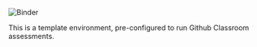 ![Binder](https://github.com/${GITHUB_REPOSITORY}/workflows/Binder/badge.svg?branch=main&event=push)

This is a template environment, pre-configured to run Github Classroom assessments.
